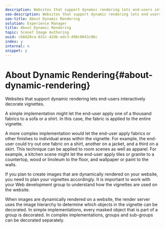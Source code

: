 ```yaml
---
description: Websites that support dynamic rendering lets end-users interactively decorate vignettes.
seo-description: Websites that support dynamic rendering lets end-users interactively decorate vignettes.
seo-title: About Dynamic Rendering
solution: Experience Manager
title: About Dynamic Rendering
topic: Scene7 Image Authoring
uuid: cb8d28ca-832c-42db-adc3-498c0043c86c
index: y
internal: n
snippet: y
---
```


# About Dynamic Rendering{#about-dynamic-rendering}

Websites that support dynamic rendering lets end-users interactively decorate vignettes.

A simple implementation might let the end-user apply one of a thousand fabrics to a sofa or a shirt. In this case, the fabric is applied to the entire vignette.

A more complex implementation would let the end-user apply fabrics or other finishes to individual areas within the vignette. For example, the end-user could try out one fabric on a shirt, another on a jacket, and a third on a skirt. This technique can be applied to room scenes as well as apparel. For example, a kitchen scene might let the end-user apply tiles or granite to a countertop, wood or linoleum to the floor, and wallpaper or paint to the walls.

If you plan to create images that are dynamically rendered on your website, you need to plan your vignettes accordingly. It is important to work with your Web development group to understand how the vignettes are used on the website.

When images are dynamically rendered on a website, the render server uses the image hierarchy to determine which objects in the vignette can be decorated. In simple implementations, every masked object that is part of a group is decorated. In complex implementations, groups and sub-groups can be decorated separately. 

